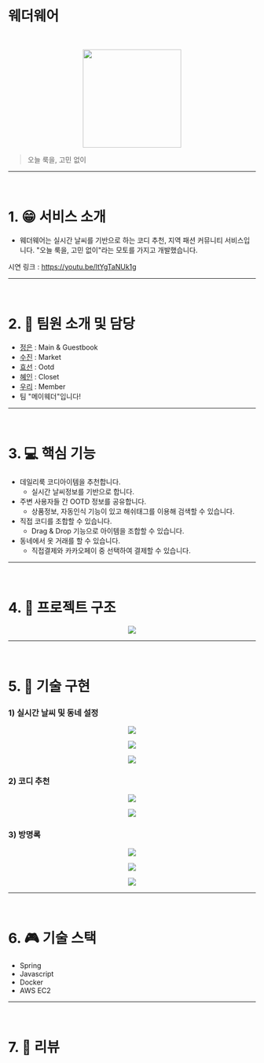 # 웨더웨어
<br>
<p align="center"><img src="https://user-images.githubusercontent.com/72012792/110927045-7b18ea80-8368-11eb-8831-a73e28493fda.png"  width="200"></p>

> 오늘 룩을, 고민 없이
---
<br>

# 1. :grin: 서비스 소개
* 웨더웨어는 실시간 날씨를 기반으로 하는 코디 추천, 지역 패션 커뮤니티 서비스입니다. "오늘 룩을, 고민 없이"라는 모토를 가지고 개발했습니다.

시연 링크 : https://youtu.be/ltYgTaNUk1g

---
<br>

# 2. :two_men_holding_hands: 팀원 소개 및 담당
* [정은](https://github.com/jechoiiii) : Main & Guestbook
* [수진](https://github.com/dittosj) : Market
* [효선](https://github.com/HYOSEONJIN) : Ootd
* [혜인](https://github.com/hyenni2-2) : Closet
* [우리](https://github.com/uriguri) : Member
* 팀 "메이웨더"입니다!  

---
<br>

# 3. :computer: 핵심 기능
* 데일리룩 코디아이템을 추천합니다. 
    * 실시간 날씨정보를 기반으로 합니다. 
* 주변 사용자들 간 OOTD 정보를 공유합니다.
    * 상품정보, 자동인식 기능이 있고 해쉬태그를 이용해 검색할 수 있습니다.
* 직접 코디를 조합할 수 있습니다.
    * Drag & Drop 기능으로 아이템을 조합할 수 있습니다.
* 동네에서 옷 거래를 할 수 있습니다.
    * 직접결제와 카카오페이 중 선택하여 결제할 수 있습니다.

---
<br>

# 4. :department_store: 프로젝트 구조
<p align="center"><img src="https://user-images.githubusercontent.com/72012792/110929512-5d00b980-836b-11eb-82a3-73187dbe987f.png"></p>

---
<br>

# 5. &#128270; 기술 구현 
### 1) 실시간 날씨 및 동네 설정
<p align="center"><img src="https://user-images.githubusercontent.com/72012792/110931888-1f516000-836e-11eb-9ae5-f5b9443f54d3.png"></p>
<p align="center"><img src="https://user-images.githubusercontent.com/72012792/110931894-224c5080-836e-11eb-8f51-d2d7586d0673.png"></p>
<p align="center"><img src="https://user-images.githubusercontent.com/72012792/110932227-8a029b80-836e-11eb-84d8-b05edb0310b8.png"></p>

### 2) 코디 추천
<p align="center"><img src="https://user-images.githubusercontent.com/72012792/110932128-6a6b7300-836e-11eb-8a64-f383372f2b28.png"></p>
<p align="center"><img src="https://user-images.githubusercontent.com/72012792/110934296-2c238300-8371-11eb-9b00-a9d4eeb1bf62.png"></p>

### 3) 방명록
<p align="center"><img src="https://user-images.githubusercontent.com/72012792/110934076-e9fa4180-8370-11eb-9689-71c83b4febf4.png"></p>
<p align="center"><img src="https://user-images.githubusercontent.com/72012792/110934085-ecf53200-8370-11eb-894c-098fe89cf989.png"></p>
<p align="center"><img src="https://user-images.githubusercontent.com/72012792/110934103-eff02280-8370-11eb-8494-46e0f83799d7.png"></p>


---
<br>

# 6. :video_game: 기술 스택
* Spring
* Javascript
* Docker
* AWS EC2
---
<br>

# 7. &#127908; 리뷰
